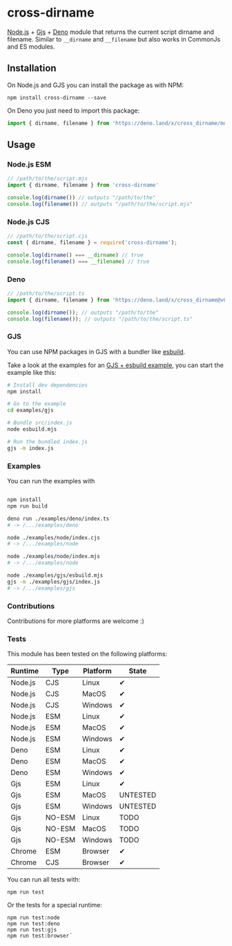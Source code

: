 # cross-dirname

[Node.js](https://nodejs.org) + [Gjs](https://gjs.guide/) + [Deno](https://deno.land/) module that returns the current script dirname and filename. Similar to `__dirname` and `__filename` but also works in CommonJs and ES modules.  

## Installation

On Node.js and GJS you can install the package as with NPM:

```
npm install cross-dirname --save
```

On Deno you just need to import this package:

```ts
import { dirname, filename } from 'https://deno.land/x/cross_dirname/mod.ts';
```

## Usage

### Node.js ESM

```js
// /path/to/the/script.mjs
import { dirname, filename } from 'cross-dirname'

console.log(dirname()) // outputs "/path/to/the"
console.log(filename()) // outputs "/path/to/the/script.mjs"
```

### Node.js CJS

```js
// /path/to/the/script.cjs
const { dirname, filename } = require('cross-dirname');

console.log(dirname() === __dirname) // true
console.log(filename() === __filename) // true
```

### Deno

```ts
// /path/to/the/script.ts
import { dirname, filename } from 'https://deno.land/x/cross_dirname@v0.0.4/mod.ts';

console.log(dirname()); // outputs "/path/to/the"
console.log(filename()); // outputs "/path/to/the/script.ts"
```

### GJS

You can use NPM packages in GJS with a bundler like [esbuild](https://esbuild.github.io/).

Take a look at the examples for an [GJS + esbuild example](/examples/gjs), you can start the example like this: 

```bash
# Install dev dependencies 
npm install

# Go to the example
cd examples/gjs

# Bundle src/index.js
node esbuild.mjs

# Run the bundled index.js
gjs -m index.js
```

### Examples

You can run the examples with

```bash

npm install
npm run build

deno run ./examples/deno/index.ts 
# -> /.../examples/deno

node ./examples/node/index.cjs 
# -> /.../examples/node

node ./examples/node/index.mjs 
# -> /.../examples/node

node ./examples/gjs/esbuild.mjs
gjs -m ./examples/gjs/index.js 
# -> /.../examples/gjs
```

### Contributions

Contributions for more platforms are welcome :)

### Tests

This module has been tested on the following platforms:

| Runtime | Type   | Platform | State    |
|---------|--------|----------|----------|
| Node.js | CJS    | Linux    | ✔        |
| Node.js | CJS    | MacOS    | ✔        |
| Node.js | CJS    | Windows  | ✔        |
| Node.js | ESM    | Linux    | ✔        |
| Node.js | ESM    | MacOS    | ✔        |
| Node.js | ESM    | Windows  | ✔        |
| Deno    | ESM    | Linux    | ✔        |
| Deno    | ESM    | MacOS    | ✔        |
| Deno    | ESM    | Windows  | ✔        |
| Gjs     | ESM    | Linux    | ✔        |
| Gjs     | ESM    | MacOS    | UNTESTED |
| Gjs     | ESM    | Windows  | UNTESTED |
| Gjs     | NO-ESM | Linux    | TODO     |
| Gjs     | NO-ESM | MacOS    | TODO     |
| Gjs     | NO-ESM | Windows  | TODO     |
| Chrome  | ESM    | Browser  | ✔        |
| Chrome  | CJS    | Browser  | ✔        |

You can run all tests with:

```
npm run test
```

Or the tests for a special runtime:

```
npm run test:node
npm run test:deno
npm run test:gjs
npm run test:browser´
```